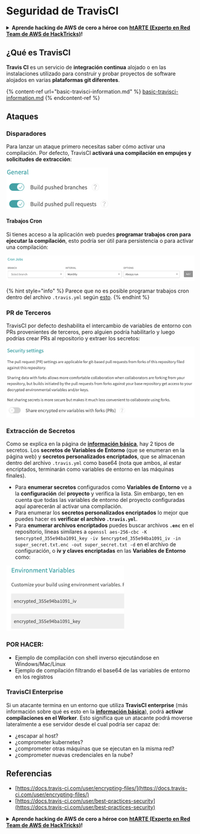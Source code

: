 # Seguridad de TravisCI

<details>

<summary><strong>Aprende hacking de AWS de cero a héroe con</strong> <a href="https://training.hacktricks.xyz/courses/arte"><strong>htARTE (Experto en Red Team de AWS de HackTricks)</strong></a><strong>!</strong></summary>

Otras formas de apoyar a HackTricks:

* Si quieres ver tu **empresa anunciada en HackTricks** o **descargar HackTricks en PDF** Consulta los [**PLANES DE SUSCRIPCIÓN**](https://github.com/sponsors/carlospolop)!
* Obtén el [**swag oficial de PEASS & HackTricks**](https://peass.creator-spring.com)
* Descubre [**La Familia PEASS**](https://opensea.io/collection/the-peass-family), nuestra colección de [**NFTs**](https://opensea.io/collection/the-peass-family) exclusivos
* **Únete al** 💬 [**grupo de Discord**](https://discord.gg/hRep4RUj7f) o al [**grupo de telegram**](https://t.me/peass) o **síguenos** en **Twitter** 🐦 [**@hacktricks\_live**](https://twitter.com/hacktricks\_live)**.**
* **Comparte tus trucos de hacking enviando PRs a los repositorios de** [**HackTricks**](https://github.com/carlospolop/hacktricks) y [**HackTricks Cloud**](https://github.com/carlospolop/hacktricks-cloud).

</details>

## ¿Qué es TravisCI

**Travis CI** es un servicio de **integración continua** alojado o en las instalaciones utilizado para construir y probar proyectos de software alojados en varias **plataformas git diferentes**.

{% content-ref url="basic-travisci-information.md" %}
[basic-travisci-information.md](basic-travisci-information.md)
{% endcontent-ref %}

## Ataques

### Disparadores

Para lanzar un ataque primero necesitas saber cómo activar una compilación. Por defecto, TravisCI **activará una compilación en empujes y solicitudes de extracción**:

![](<../../.gitbook/assets/image (19) (1).png>)

#### Trabajos Cron

Si tienes acceso a la aplicación web puedes **programar trabajos cron para ejecutar la compilación**, esto podría ser útil para persistencia o para activar una compilación:

![](<../../.gitbook/assets/image (42).png>)

{% hint style="info" %}
Parece que no es posible programar trabajos cron dentro del archivo `.travis.yml` según [esto](https://github.com/travis-ci/travis-ci/issues/9162).
{% endhint %}

### PR de Terceros

TravisCI por defecto deshabilita el intercambio de variables de entorno con PRs provenientes de terceros, pero alguien podría habilitarlo y luego podrías crear PRs al repositorio y extraer los secretos:

![](<../../.gitbook/assets/image (1) (1) (1) (1) (1) (1) (1) (1) (1) (1) (1) (1) (1) (1) (1) (1) (1) (1) (1) (1) (1) (1) (1) (1).png>)

### Extracción de Secretos

Como se explica en la página de [**información básica**](basic-travisci-information.md), hay 2 tipos de secretos. Los **secretos de Variables de Entorno** (que se enumeran en la página web) y **secretos personalizados encriptados**, que se almacenan dentro del archivo `.travis.yml` como base64 (nota que ambos, al estar encriptados, terminarán como variables de entorno en las máquinas finales).

* Para **enumerar secretos** configurados como **Variables de Entorno** ve a la **configuración** del **proyecto** y verifica la lista. Sin embargo, ten en cuenta que todas las variables de entorno del proyecto configuradas aquí aparecerán al activar una compilación.
* Para enumerar los **secretos personalizados encriptados** lo mejor que puedes hacer es **verificar el archivo `.travis.yml`**.
* Para **enumerar archivos encriptados** puedes buscar archivos **`.enc`** en el repositorio, líneas similares a `openssl aes-256-cbc -K $encrypted_355e94ba1091_key -iv $encrypted_355e94ba1091_iv -in super_secret.txt.enc -out super_secret.txt -d` en el archivo de configuración, o **iv y claves encriptadas** en las **Variables de Entorno** como:

![](<../../.gitbook/assets/image (71).png>)

### POR HACER:

* Ejemplo de compilación con shell inverso ejecutándose en Windows/Mac/Linux
* Ejemplo de compilación filtrando el base64 de las variables de entorno en los registros

### TravisCI Enterprise

Si un atacante termina en un entorno que utiliza **TravisCI enterprise** (más información sobre qué es esto en la [**información básica**](basic-travisci-information.md#travisci-enterprise)), podrá **activar compilaciones en el Worker**. Esto significa que un atacante podrá moverse lateralmente a ese servidor desde el cual podría ser capaz de:

* ¿escapar al host?
* ¿comprometer kubernetes?
* ¿comprometer otras máquinas que se ejecutan en la misma red?
* ¿comprometer nuevas credenciales en la nube?

## Referencias

* [https://docs.travis-ci.com/user/encrypting-files/](https://docs.travis-ci.com/user/encrypting-files/)
* [https://docs.travis-ci.com/user/best-practices-security](https://docs.travis-ci.com/user/best-practices-security)

<details>

<summary><strong>Aprende hacking de AWS de cero a héroe con</strong> <a href="https://training.hacktricks.xyz/courses/arte"><strong>htARTE (Experto en Red Team de AWS de HackTricks)</strong></a><strong>!</strong></summary>

Otras formas de apoyar a HackTricks:

* Si quieres ver tu **empresa anunciada en HackTricks** o **descargar HackTricks en PDF** Consulta los [**PLANES DE SUSCRIPCIÓN**](https://github.com/sponsors/carlospolop)!
* Obtén el [**swag oficial de PEASS & HackTricks**](https://peass.creator-spring.com)
* Descubre [**La Familia PEASS**](https://opensea.io/collection/the-peass-family), nuestra colección de [**NFTs**](https://opensea.io/collection/the-peass-family) exclusivos
* **Únete al** 💬 [**grupo de Discord**](https://discord.gg/hRep4RUj7f) o al [**grupo de telegram**](https://t.me/peass) o **síguenos** en **Twitter** 🐦 [**@hacktricks\_live**](https://twitter.com/hacktricks\_live)**.**
* **Comparte tus trucos de hacking enviando PRs a los repositorios de** [**HackTricks**](https://github.com/carlospolop/hacktricks) y [**HackTricks Cloud**](https://github.com/carlospolop/hacktricks-cloud).

</details>
